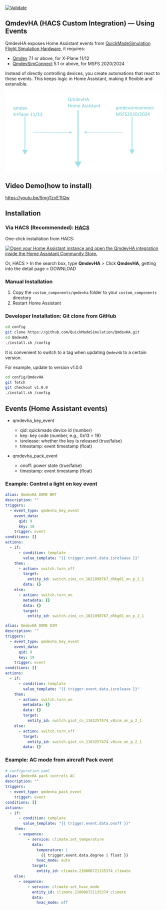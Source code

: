 [![Validate](https://github.com/QuickMadeSimulation/QmdevHA/actions/workflows/validate.yaml/badge.svg)](https://github.com/QuickMadeSimulation/QmdevHA/actions/workflows/validate.yaml)

## QmdevHA (HACS Custom Integration) — Using Events

QmdevHA exposes Home Assistant events from [QuickMadeSimulation Flight Simulation Hardware](https://x-plane.vip/quickmade/shop/), it requires:

* [Qmdev](https://gitee.com/cpuwolf/qmdev) 7.1 or above, for X-Plane 11/12
* [QmdevSimConnect](https://sourceforge.net/projects/qmdevsimconnect/) 5.1 or above, for MSFS 2020/2024

Instead of directly controlling devices, you create automations that react to these events. This keeps logic in Home Assistant, making it flexible and extensible.

![arch](img/qmdevha.jpg)

## Video Demo(how to install)

https://youtu.be/5mgTzvETtQw

## Installation

### Via HACS (Recommended): [HACS](https://hacs.xyz/)

One-click installation from HACS:

[![Open your Home Assistant instance and open the QmdevHA integration inside the Home Assistant Community Store.](https://my.home-assistant.io/badges/hacs_repository.svg)](https://my.home-assistant.io/redirect/hacs_repository/?owner=QuickMadeSimulation&repository=QmdevHA&category=integration)

Or, HACS > In the search box, type **QmdevHA** > Click **QmdevHA**, getting into the detail page > DOWNLOAD


### Manual Installation

1. Copy the `custom_components/qmdevha` folder to your `custom_components` directory
2. Restart Home Assistant

### Developer Installation: Git clone from GitHub

```bash
cd config
git clone https://github.com/QuickMadeSimulation/QmdevHA.git
cd QmdevHA
./install.sh /config
```

It is convenient to switch to a tag when updating `QmdevHA` to a certain version.

For example, update to version v1.0.0

```bash
cd config/QmdevHA
git fetch
git checkout v1.0.0
./install.sh /config
```


## Events (Home Assistant events)

- qmdevha_key_event
  - qid: quickmade device id (number)
  - key: key code (number, e.g., 0x13 = 19)
  - isrelease: whether the key is released (true/false)
  - timestamp: event timestamp (float)

- qmdevha_pack_event
  - onoff: power state (true/false)
  - timestamp: event timestamp (float)

### Example: Control a light on key event

```yaml
alias: QmdevHA DOME BRT
description: ""
triggers:
  - event_type: qmdevha_key_event
    event_data:
      qid: 9
      key: 18
    trigger: event
conditions: []
actions:
  - if:
      - condition: template
        value_template: "{{ trigger.event.data.isrelease }}"
    then:
      - action: switch.turn_off
        target:
          entity_id: switch.zimi_cn_1021898767_dhkg01_on_p_2_1
        data: {}
    else:
      - action: switch.turn_on
        metadata: {}
        data: {}
        target:
          entity_id: switch.zimi_cn_1021898767_dhkg01_on_p_2_1
```

```yaml
alias: QmdevHA DOME DIM
description: ""
triggers:
  - event_type: qmdevha_key_event
    event_data:
      qid: 9
      key: 19
    trigger: event
conditions: []
actions:
  - if:
      - condition: template
        value_template: "{{ trigger.event.data.isrelease }}"
    then:
      - action: switch.turn_on
        metadata: {}
        data: {}
        target:
          entity_id: switch.giot_cn_1163257474_v8icm_on_p_2_1
    else:
      - action: switch.turn_off
        target:
          entity_id: switch.giot_cn_1163257474_v8icm_on_p_2_1
        data: {}

```

### Example: AC mode from aircraft Pack event

```yaml
# configuration.yaml
alias: QmdevHA pack controls AC
description: ""
triggers:
  - event_type: qmdevha_pack_event
    trigger: event
conditions: []
actions:
  - if:
      - condition: template
        value_template: "{{ trigger.event.data.onoff }}"
    then:
      - sequence:
          - service: climate.set_temperature
            data:
              temperature: |
                {{ trigger.event.data.degree | float }}
              hvac_mode: auto
            target:
              entity_id: climate.210006721135374_climate
    else:
      - sequence:
          - service: climate.set_hvac_mode
            entity_id: climate.210006721135374_climate
            data:
              hvac_mode: off

```

